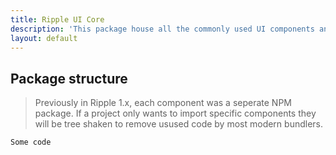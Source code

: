 ```yaml
---
title: Ripple UI Core
description: 'This package house all the commonly used UI components and the base styles for the Ripple UI design system.'
layout: default
---
```


## Package structure

> Previously in Ripple 1.x, each component was a seperate NPM package. If a project only wants to import specific components they will be tree shaken to remove usused code by most modern bundlers.

```js
Some code
```

